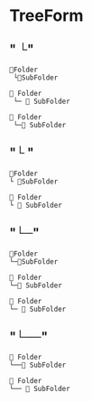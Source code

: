 # TreeForm
## " └"
```
📁Folder
 └📁SubFolder
```
```
📁 Folder
 └─ 📁 SubFolder
```
```
📁 Folder
 └─📁 SubFolder
```

## "└ "
```
📁Folder
└ 📁SubFolder
```
```
📁 Folder
└ 📁 SubFolder
```

## "└─"
```
📁Folder
└─📁SubFolder
```
```
📁 Folder
└─📁 SubFolder
```
```
📁 Folder
└─ 📁 SubFolder
```

## "└──"
```
📁 Folder
└──📁 SubFolder
```
```
📁 Folder
└── 📁 SubFolder
```

